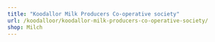 ```yaml
---
title: "Koodallor Milk Producers Co-operative society"
url: /koodalloor/koodallor-milk-producers-co-operative-society/
shop: Milch
---
```

